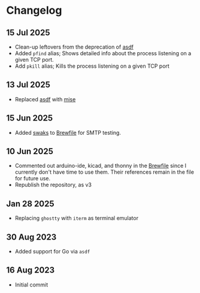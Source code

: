 # Changelog

## 15 Jul 2025

- Clean-up leftovers from the deprecation of [asdf](https://asdf-vm.com/)
- Added `pfind` alias; Shows detailed info about the process listening on a given TCP port.
- Add `pkill` alias; Kills the process listening on a given TCP port


## 13 Jul 2025

- Replaced [asdf](https://asdf-vm.com/) with [mise](https://mise.jdx.dev/)

## 15 Jun 2025

- Added [swaks](https://www.jetmore.org/john/code/swaks/) to [Brewfile](.brew/Brewfile) for SMTP testing.

## 10 Jun 2025

- Commented out arduino-ide, kicad, and thonny in the [Brewfile](.brew/Brewfile) since I currently don't have time to use them. Their references remain in the file for future use.
- Republish the repository, as v3

## Jan 28 2025

- Replacing `ghostty` with `iterm` as terminal emulator

## 30 Aug 2023

- Added support for Go via `asdf`

## 16 Aug 2023

- Initial commit
